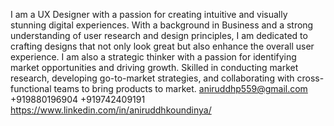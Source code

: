 I am a UX Designer with a passion for creating intuitive and visually stunning digital experiences. With a background in Business and a strong understanding of user research and design principles, I am dedicated to crafting designs that not only look great but also enhance the overall user experience. I am also a strategic thinker with a passion for identifying market opportunities and driving growth. Skilled in conducting market research, developing go-to-market strategies, and collaborating with cross-functional teams to bring products to market.
                 aniruddhp559@gmail.com
                 +919880196904
                 +919742409191
                 https://www.linkedin.com/in/aniruddhkoundinya/
<!---
GULLYBOIE/GULLYBOIE is a ✨ special ✨ repository because its `README.md` (this file) appears on your GitHub profile.
You can click the Preview link to take a look at your changes.
--->
